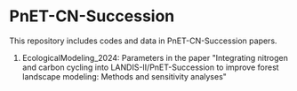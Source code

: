 # PnET-CN-Succession
This repository includes codes and data in PnET-CN-Succession papers.
1. EcologicalModeling_2024:
   Parameters in the paper "Integrating nitrogen and carbon cycling into LANDIS-II/PnET-Succession to improve forest landscape modeling: Methods and sensitivity analyses"
